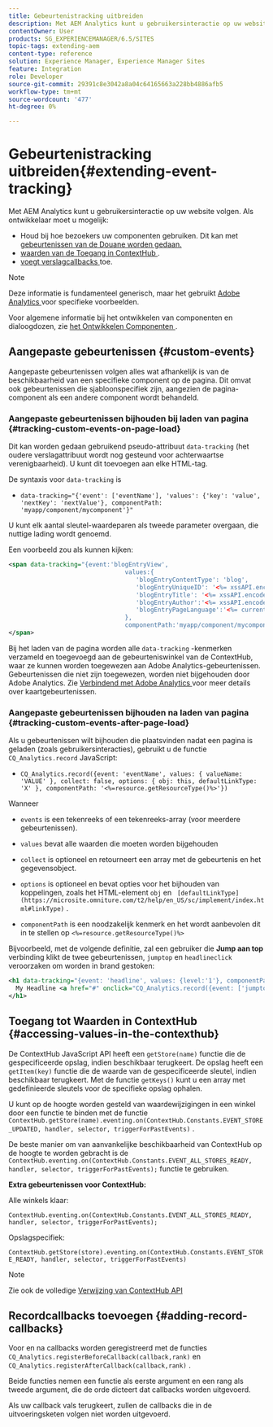 ```yaml
---
title: Gebeurtenistracking uitbreiden
description: Met AEM Analytics kunt u gebruikersinteractie op uw website volgen
contentOwner: User
products: SG_EXPERIENCEMANAGER/6.5/SITES
topic-tags: extending-aem
content-type: reference
solution: Experience Manager, Experience Manager Sites
feature: Integration
role: Developer
source-git-commit: 29391c8e3042a8a04c64165663a228bb4886afb5
workflow-type: tm+mt
source-wordcount: '477'
ht-degree: 0%

---
```


# Gebeurtenistracking uitbreiden{#extending-event-tracking}

Met AEM Analytics kunt u gebruikersinteractie op uw website volgen. Als ontwikkelaar moet u mogelijk:

* Houd bij hoe bezoekers uw componenten gebruiken. Dit kan met [ gebeurtenissen van de Douane worden gedaan.](#custom-events)
* [ waarden van de Toegang in ContextHub ](/help/sites-developing/extending-analytics.md#accessing-values-in-the-contexthub).
* [ voegt verslagcallbacks ](#adding-record-callbacks) toe.

>[!NOTE]
>
>Deze informatie is fundamenteel generisch, maar het gebruikt [ Adobe Analytics ](/help/sites-administering/adobeanalytics.md) voor specifieke voorbeelden.
>
>Voor algemene informatie bij het ontwikkelen van componenten en dialoogdozen, zie [ het Ontwikkelen Componenten ](/help/sites-developing/components.md).

## Aangepaste gebeurtenissen {#custom-events}

Aangepaste gebeurtenissen volgen alles wat afhankelijk is van de beschikbaarheid van een specifieke component op de pagina. Dit omvat ook gebeurtenissen die sjabloonspecifiek zijn, aangezien de pagina-component als een andere component wordt behandeld.

### Aangepaste gebeurtenissen bijhouden bij laden van pagina {#tracking-custom-events-on-page-load}

Dit kan worden gedaan gebruikend pseudo-attribuut `data-tracking` (het oudere verslagattribuut wordt nog gesteund voor achterwaartse verenigbaarheid). U kunt dit toevoegen aan elke HTML-tag.

De syntaxis voor `data-tracking` is

* `data-tracking="{'event': ['eventName'], 'values': {'key': 'value', 'nextKey': 'nextValue'}, componentPath: 'myapp/component/mycomponent'}"`

U kunt elk aantal sleutel-waardeparen als tweede parameter overgaan, die nuttige lading wordt genoemd.

Een voorbeeld zou als kunnen kijken:

```xml
<span data-tracking="{event:'blogEntryView',
                                values:{
                                   'blogEntryContentType': 'blog',
                                   'blogEntryUniqueID': '<%= xssAPI.encodeForJSString(entry.getId()) %>',
                                   'blogEntryTitle': '<%= xssAPI.encodeForJSString(entry.getTitle()) %>',
                                   'blogEntryAuthor':'<%= xssAPI.encodeForJSString(entry.getAuthor()) %>',
                                   'blogEntryPageLanguage':'<%= currentPage.getLanguage(true) %>'
                                },
                                componentPath:'myapp/component/mycomponent'}">
</span>
```

Bij het laden van de pagina worden alle `data-tracking` -kenmerken verzameld en toegevoegd aan de gebeurteniswinkel van de ContextHub, waar ze kunnen worden toegewezen aan Adobe Analytics-gebeurtenissen. Gebeurtenissen die niet zijn toegewezen, worden niet bijgehouden door Adobe Analytics. Zie [ Verbindend met Adobe Analytics ](/help/sites-administering/adobeanalytics.md) voor meer details over kaartgebeurtenissen.

### Aangepaste gebeurtenissen bijhouden na laden van pagina {#tracking-custom-events-after-page-load}

Als u gebeurtenissen wilt bijhouden die plaatsvinden nadat een pagina is geladen (zoals gebruikersinteracties), gebruikt u de functie `CQ_Analytics.record` JavaScript:

* `CQ_Analytics.record({event: 'eventName', values: { valueName: 'VALUE' }, collect: false, options: { obj: this, defaultLinkType: 'X' }, componentPath: '<%=resource.getResourceType()%>'})`

Wanneer

* `events` is een tekenreeks of een tekenreeks-array (voor meerdere gebeurtenissen).

* `values` bevat alle waarden die moeten worden bijgehouden
* `collect` is optioneel en retourneert een array met de gebeurtenis en het gegevensobject.
* `options` is optioneel en bevat opties voor het bijhouden van koppelingen, zoals het HTML-element `obj` en ` [defaultLinkType](https://microsite.omniture.com/t2/help/en_US/sc/implement/index.html#linkType)` .

* `componentPath` is een noodzakelijk kenmerk en het wordt aanbevolen dit in te stellen op `<%=resource.getResourceType()%>`

Bijvoorbeeld, met de volgende definitie, zal een gebruiker die **Jump aan top** verbinding klikt de twee gebeurtenissen, `jumptop` en `headlineclick` veroorzaken om worden in brand gestoken:

```xml
<h1 data-tracking="{event: 'headline', values: {level:'1'}, componentPath: '<%=resource.getResourceType()%>'}">
  My Headline <a href="#" onclick="CQ_Analytics.record({event: ['jumptop','headlineclick'],  values: {level:'1'}, componentPath: '<%=resource.getResourceType()%>'})">Jump to top</a>
</h1>
```

## Toegang tot Waarden in ContextHub {#accessing-values-in-the-contexthub}

De ContextHub JavaScript API heeft een `getStore(name)` functie die de gespecificeerde opslag, indien beschikbaar terugkeert. De opslag heeft een `getItem(key)` functie die de waarde van de gespecificeerde sleutel, indien beschikbaar terugkeert. Met de functie `getKeys()` kunt u een array met gedefinieerde sleutels voor de specifieke opslag ophalen.

U kunt op de hoogte worden gesteld van waardewijzigingen in een winkel door een functie te binden met de functie `ContextHub.getStore(name).eventing.on(ContextHub.Constants.EVENT_STORE_UPDATED, handler, selector, triggerForPastEvents)` .

De beste manier om van aanvankelijke beschikbaarheid van ContextHub op de hoogte te worden gebracht is de `ContextHub.eventing.on(ContextHub.Constants.EVENT_ALL_STORES_READY, handler, selector, triggerForPastEvents);` functie te gebruiken.

**Extra gebeurtenissen voor ContextHub:**

Alle winkels klaar:

`ContextHub.eventing.on(ContextHub.Constants.EVENT_ALL_STORES_READY, handler, selector, triggerForPastEvents);`

Opslagspecifiek:

`ContextHub.getStore(store).eventing.on(ContextHub.Constants.EVENT_STORE_READY, handler, selector, triggerForPastEvents)`

>[!NOTE]
>
>Zie ook de volledige [ Verwijzing van ContextHub API ](https://helpx.adobe.com/experience-manager/6-5/sites/developing/using/contexthub-api.html#ContextHubJavascriptAPIReference)

## Recordcallbacks toevoegen {#adding-record-callbacks}

Voor en na callbacks worden geregistreerd met de functies `CQ_Analytics.registerBeforeCallback(callback,rank)` en `CQ_Analytics.registerAfterCallback(callback,rank)` .

Beide functies nemen een functie als eerste argument en een rang als tweede argument, die de orde dicteert dat callbacks worden uitgevoerd.

Als uw callback vals terugkeert, zullen de callbacks die in de uitvoeringsketen volgen niet worden uitgevoerd.
